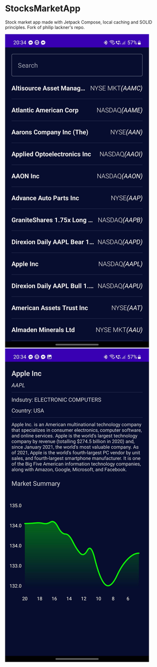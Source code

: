 # StocksMarketApp
Stock market app made with Jetpack Compose, local caching and SOLID principles. Fork of philip lackner's repo.

![image1](https://github.com/Pelc314/StocksMarketApp/blob/master/stock_1.jpg)
![image2](https://github.com/Pelc314/StocksMarketApp/blob/master/stock_2.jpg)
